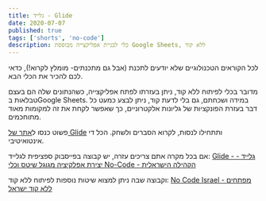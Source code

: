```yaml
---
title: גלייד - Glide
date: 2020-07-07
published: true
tags: ['shorts', 'no-code']
description: כלי לבניית אפליקצייה מבוססת Google Sheets, ללא קוד
---
```


לכל הקוראים הטכנולוגיים שלא יודעים לתכנת (אבל גם מתכנתים- מומלץ לקרוא!), כדאי לכם להכיר את הכלי הבא.

מדובר בכלי לפיתוח ללא קוד, ניתן בעזרתו לפתח אפליקצייה, כשהנתונים שלה הם בעצם טבלאות בGoogle Sheets. במידה ושכחתם, גם בלי לדעת קוד, ניתן לבצע כמעט כל דבר בעזרת הפונקציות של גליונות אלקטרוניים, כך שאפשר לקחת את זה למקומות מאוד מתוחכמים.

פשוט כנסו ל[אתר של Glide](https://www.glideapps.com/) ותתחילו לנסות, לקרוא הסברים ולשחק. הכל די אינטואיטיבי.

אם בכל מקרה אתם צריכים עזרה, יש קבוצה בפייסבוק ספציפית לגלייד: [Glide - גלייד - יצירת אפלקיציה מגוגל שיטס וכלי No-Code - הקהילה הישראלית](https://www.facebook.com/groups/glideisrael)

וקבוצה שבה ניתן למצוא שיטות נוספות לפיתוח ללא קוד: [No Code Israel - מפתחים ללא קוד ישראל](https://www.facebook.com/groups/1269292623459698)
